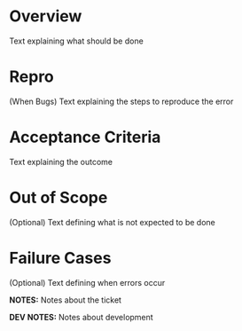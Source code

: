 # Overview

Text explaining what should be done

# Repro

(When Bugs) Text explaining the steps to reproduce the error

# Acceptance Criteria

Text explaining the outcome 

# Out of Scope

(Optional) Text defining what is not expected to be done

# Failure Cases

(Optional) Text defining when errors occur 


**NOTES:** Notes about the ticket

**DEV NOTES:** Notes about development